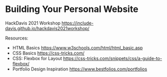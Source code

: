 # Building Your Personal Website

HackDavis 2021 Workshop
https://include-davis.github.io/hackdavis2021workshop/

Resources:
- HTML Basics
https://www.w3schools.com/html/html_basic.asp 
- CSS Basics
https://css-tricks.com/ 
- CSS: Flexbox for Layout
https://css-tricks.com/snippets/css/a-guide-to-flexbox/
- Portfolio Design Inspiration
https://www.bestfolios.com/portfolios  

